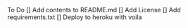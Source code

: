 To Do
[] Add contents to README.md 
[] Add License 
[] Add requirements.txt
[] Deploy to heroku with voila
